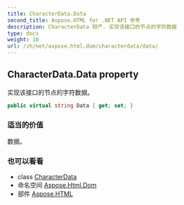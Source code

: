 ```yaml
---
title: CharacterData.Data
second_title: Aspose.HTML for .NET API 参考
description: CharacterData 财产. 实现该接口的节点的字符数据
type: docs
weight: 10
url: /zh/net/aspose.html.dom/characterdata/data/
---
```

## CharacterData.Data property

实现该接口的节点的字符数据。

```csharp
public virtual string Data { get; set; }
```

### 适当的价值

数据。

### 也可以看看

* class [CharacterData](../)
* 命名空间 [Aspose.Html.Dom](../../characterdata/)
* 部件 [Aspose.HTML](../../../)



